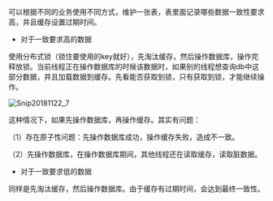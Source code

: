 可以根据不同的业务使用不同方式，维护一张表，表里面记录哪些数据一致性要求高，并且缓存设置过期时间。



- 对于一致要求高的数据

使用分布式锁（锁住要使用的key就好），先淘汰缓存，然后操作数据库，操作完释放锁。当前线程正在操作数据库的时候该数据时，如果别的线程想查询db中这部分数据，并且加载数据到缓存。先看能否获取到锁，只有获取到锁，才能继续操作。

![Snip20181122_7](https://ws4.sinaimg.cn/large/006tNbRwgy1fxh28bncmtj30k505bdg8.jpg)

这种情况下，如果先操作数据库，再操作缓存。其实有问题：

（1）存在原子性问题：先操作数据库成功，操作缓存失败，造成不一致。

（2）先操作数据库，在操作数据库期间，其他线程还在读取缓存，读取脏数据。



- 对于一致要求低的数据

同样是先淘汰缓存，然后操作数据库。由于缓存有过期时间，会达到最终一致性。